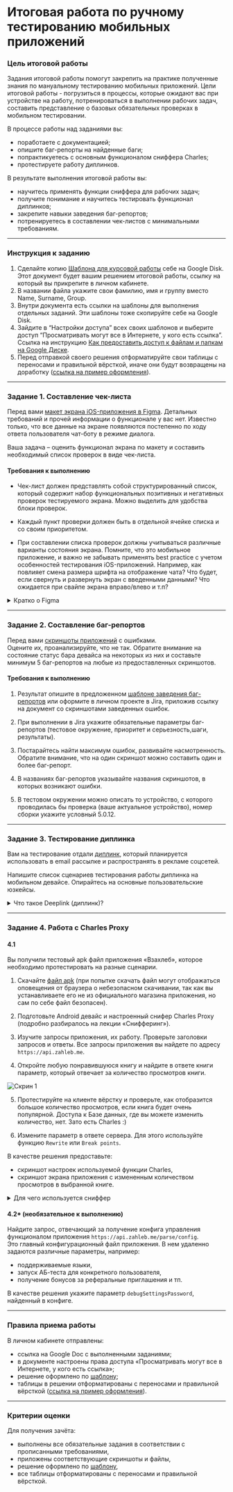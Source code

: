# Итоговая работа по ручному тестированию мобильных приложений


### Цель итоговой работы

Задания итоговой работы помогут закрепить на практике полученные знания по мануальному тестированию мобильных приложений. Цели итоговой работы - погрузиться в процессы, которые ожидают вас при устройстве на работу, потренироваться в выполнении рабочих задач, составить представление о базовых обязательных проверках в мобильном тестировании.

В процессе работы над заданиями вы:

- поработаете с документацией;
- опишите баг-репорты на найденные баги;
- попрактикуетесь с основным функционалом сниффера Charles;
- протестируете работу диплинков.

В результате выполнения итоговой работы вы:

- научитесь применять функции сниффера для рабочих задач;
- получите понимание и научитесь тестировать функционал диплинков;
- закрепите навыки заведения  баг-репортов;
- потренируетесь в составлении чек-листов c минимальными требованиям.


------

### Инструкция к заданию

1. Сделайте копию [Шаблона для курсовой работы](https://docs.google.com/spreadsheets/d/1vIHf6BRNgzx8u6qllAeqV-3GXQU0DECmyZigmtx_FQY/edit#gid=0) себе на Google Disk. Этот документ будет вашим решением итоговой работы, ссылку на который вы прикрепите в личном кабинете.
3. В названии файла укажите свои фамилию, имя и группу вместо Name, Surname, Group.
4. Внутри документа есть ссылки на шаблоны для выполнения отдельных заданий. Эти шаблоны тоже скопируйте себе на Google Disk.
5. Зайдите в “Настройки доступа” всех своих шаблонов и выберите доступ “Просматривать могут все в Интернете, у кого есть ссылка”.  Ссылка на инструкцию [Как предоставить доступ к файлам и папкам на Google Диске](https://support.google.com/docs/answer/2494822?hl=ru&co=GENIE.Platform%3DDesktop).
6. Перед отправкой своего решения отформатируйте свои таблицы с переносами и правильной вёрсткой, иначе они будут возвращены на доработку ([ссылка на пример оформления](https://docs.google.com/document/d/1tJ_qzdzo1tofD8L3Eo3MQe8VLaOgEGn_2fbN7IqR_5s/edit)).
   


------


### Задание 1. Составление чек-листа 

Перед вами [макет экрана iOS-приложения в Figma](https://www.figma.com/file/P91pWCXiUw1vzXdHHVzQ6i/Untitled?type=design&node-id=0-1&mode=design).  Детальных требований и прочей информации о функционале у вас нет.  Известно только, что все данные на экране появляются постепенно по ходу ответа пользователя чат-боту в режиме диалога. 

Ваша задача – оценить функционал экрана по макету и составить необходимый список проверок в виде чек-листа. 

#### Требования к выполнению

- Чек-лист должен представлять собой структурированный список, который содержит набор функциональных позитивных и негативных проверок тестируемого экрана. Можно выделить для удобства блоки проверок. 

- Каждый пункт проверки  должен быть в отдельной ячейке списка и со своим приоритетом. 

- При составлении списка проверок должны учитываться различные варианты состояния экрана.  Помните, что это мобильное приложение, и важно не забывать применять best practice с учетом особенностей тестирования iOS-приложений. Например, как повлияет смена размера шрифта на отображение чата? Что будет, если свернуть и развернуть экран с введенными данными? Что ожидается при свайпе экрана вправо/влево и т.п?

<details close>
  <summary>Кратко о Figma </summary>

Это инструмент для дизайна интерфейсов и прототипирования, который стал очень популярным среди дизайнеров и бизнес-аналитиков, разработки.  Функционал Figma позволяет создавать и редактировать макеты пользовательских интерфейсов, работать с векторами, прототипировать и делиться проектами с командой. 

Легкая интеграция с процессами разработки дает возможность экспорта макетов в различные форматы, что позволяет легко совмещать дизайн с разработкой под разные платформы.
Коллаборация в реальном времени  позволяет работать одновременно с членами команды, видеть изменения в режиме реального времени и оставлять комментарии. Все файлы макетов сохраняются в облаке, что обеспечивает доступ к проектам из любой точки мира и на любом устройстве.

 
</details>


------

### Задание 2. Составление баг-репортов

Перед вами  [скриншоты приложений](https://drive.google.com/drive/u/1/folders/19g7M-dr0rjYaBWZx409g3xMbpfMm__8j) с ошибками.   
Оцените их,  проанализируйте, что не так. Обратите внимание на состояние статус бара девайса на некоторых из них  и составьте минимум 5 баг-репортов на любые из предоставленных скриншотов.



#### Требования к выполнению

1. Результат опишите в предложенном [шаблоне заведения баг-репортов](https://docs.google.com/spreadsheets/d/1pog6M08wbhM-OzdWgQGDP14tn7ZVjEMLHq2bQTwEV2g/edit#gid=0) или оформите в личном проекте в Jira, приложив ссылку на документ со скриншотами заведенных ошибок.

2. При выполнении в Jira укажите обязательные параметры баг-репортов (тестовое окружение, приоритет и серьезность,шаги, результаты).

3. Постарайтесь найти максимум ошибок, развивайте насмотренность. Обратите внимание, что на один скриншот можно составить один и более баг-репорт. 

4. В названиях баг-репортов указывайте названия скриншотов, в которых возникают ошибки.

5. В тестовом окружении  можно описать то устройство, с которого проводилась бы проверка (ваше актуальное устройство), номер сборки укажите условный 5.0.12.

-----


### Задание 3. Тестирование диплинка

Вам на тестирование отдали [диплинк](https://inlnk.ru/golGMO), который планируется использовать в email рассылке и распространять в рекламе соцсетей.

Напишите список сценариев тестирования работы диплинка на мобильном девайсе. Опирайтесь на основные пользовательские юзкейсы.  


<details close>
  <summary> Что такое Deeplink (диплинк)? </summary>
Deeplink (или диплинк) — это гиперссылка, которая перенаправляет пользователя в конкретный раздел приложения или сайта. Данная функция сокращает количество промежуточных действий пользователя и помогает ему попасть на нужную страницу за минимальное количество кликов. Ссылка должна вести себя по-разному для пользователей, у которых приложение уже установлено, и для пользователей, у которых оно еще не установлено.

Как чаще всего используются диплинки:

1. Рекламные кампании для привлечения новых пользователей и отслеживание, откуда идет трафик установок приложения.
2. Перевод пользователей с веб-лендингов  в мобильные приложения.
3. Перенаправление из электронных писем,сообщений в мессенджерах в приложение на нужный раздел, товар, оффер.
   
</details>

-----

### Задание 4. Работа с Charles Proxy

#### 4.1

Вы получили  тестовый apk файл приложения «Взахлеб», которое необходимо протестировать на разные сценарии. 

1. Скачайте [файл apk](https://drive.google.com/drive/u/1/folders/1Sa_Iy5ytsLuM73tTn5UkZZkhlZ-TleCX) (при попытке скачать файл могут отображаться оповещения от браузера о небезопасном скачивании, так как вы устанавливаете его не из официального магазина приложения, но сам по себе файл безопасен).

2. Подготовьте Android девайс и настроенный снифер Charles Proxy (подробно разбиралось на лекции «Cнифферинг»). 

3. Изучите запросы приложения, их работу. Проверьте заголовки запросов и ответы.
Все запросы приложения вы найдете по адресу `https://api.zahleb.me`.  

4. Откройте любую понравившуюся книгу и найдите в ответе книги параметр, который отвечает за количество просмотров книги.

![Скрин 1](https://github.com/netology-code/smqa-diplom/assets/77622076/079bd2d4-b54c-445f-883f-4eefd1b0f5fb)

5. Протестируйте на клиенте вёрстку и проверьте, как отобразится большое количество просмотров, если книга будет очень популярной. Доступа к  Базе данных, где вы можете изменить количество, нет. Зато есть Charles :) 

6. Измените параметр в ответе сервера. Для этого используйте функцию `Rewrite` или `Break points`. 

В качестве решения предоставьте:
- скриншот настроек используемой функции Charles,
- скриншот экрана приложения с измененным количеством просмотров в выбранной книге. 

<details close>
  <summary> Для чего используется сниффер </summary>
   
В мобильном тестировании сниффер используется на постоянной основе. Возможность просмотра трафика с  устройств значительно облегчает работу тестировщика клиент-серверных мобильных приложений.

Несколько примеров рядовых рабочих задач, где вам всегда пригодится сниффер:
- достать токен авторизации с мобильного устройства,  
- посмотреть код ответа запроса,  
- получить тело ответа, при каком-то действии на мобильном устройстве,  
- выбрать запрос, поменять  символ в  токене авторизации и проверить, будет ли ошибка 401, 
- вызвать ошибку тайм-аута на экране,
- выбрать запрос, поменять ему метод POST на PUT и проверить, будет ли ошибка 405,
- заменить url.   

</details>

#### 4.2* (необязательное к выполнению)

Найдите запрос, отвечающий за получение конфига управления функционалом приложения `https://api.zahleb.me/parse/config`.    
Это главный конфигурационный файл приложения. В нем удаленно задаются различные  параметры, например:
- поддерживаемые языки,   
- запуск АБ-теста для конкретного пользователя,
- получение бонусов за реферальные приглашения и тп.
  
В качестве решения укажите параметр  `debugSettingsPassword`, найденный в конфиге.


-----

### Правила приема работы

В личном кабинете отправлены:

- ссылка на Google Doc с выполненными заданиями;
- в документе настроены права доступа «Просматривать могут все в Интернете, у кого есть ссылка»;
- решение оформлено по [шаблону](https://docs.google.com/spreadsheets/d/1vIHf6BRNgzx8u6qllAeqV-3GXQU0DECmyZigmtx_FQY/edit#gid=0);
- таблицы в решении отформатированы с переносами и правильной вёрсткой ([ссылка на пример оформления](https://docs.google.com/document/d/1tJ_qzdzo1tofD8L3Eo3MQe8VLaOgEGn_2fbN7IqR_5s/edit)).
   
------

### Критерии оценки

Для получения зачёта:  
- выполнены все обязательные задания в соответствии с прописанными требованиями,
- приложены соответствующие скриншоты и файлы,
- решение оформлено по [шаблону](https://docs.google.com/spreadsheets/d/1vIHf6BRNgzx8u6qllAeqV-3GXQU0DECmyZigmtx_FQY/edit#gid=0),
- все таблицы отформатированы с переносами и правильной вёрсткой.
  

